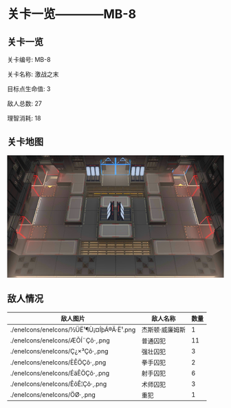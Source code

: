 # 关卡一览————MB-8


## 关卡一览

关卡编号: MB-8

关卡名称: 激战之末

目标点生命值: 3

敌人总数: 27

理智消耗: 18


## 关卡地图
![MB-8](./oprMap/MB-8.png)

## 敌人情况

| 敌人图片 | 敌人名称 | 数量  |
|---------|-----|-----|
| ./eneIcons/eneIcons/½ÜË¹¶Ù¡¤ÍþÁ®Ä·Ë¹.png| 杰斯顿·威廉姆斯  |   1  |
| ./eneIcons/eneIcons/ÆÕÍ¨Çô·¸.png| 普通囚犯  |   11  |
| ./eneIcons/eneIcons/Ç¿×³Çô·¸.png| 强壮囚犯  |   3  |
| ./eneIcons/eneIcons/È­ÊÖÇô·¸.png| 拳手囚犯  |   2  |
| ./eneIcons/eneIcons/ÉäÊÖÇô·¸.png| 射手囚犯  |   6  |
| ./eneIcons/eneIcons/ÊõÊ¦Çô·¸.png| 术师囚犯  |   3  |
| ./eneIcons/eneIcons/ÖØ·¸.png| 重犯  |   1  |

